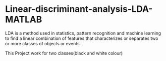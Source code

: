 # Linear-discriminant-analysis-LDA-MATLAB
LDA is a method used in statistics, pattern recognition and machine learning to find a linear combination of features that characterizes or separates two or more classes of objects or events.

This Project work for two classes(black and white colour)

